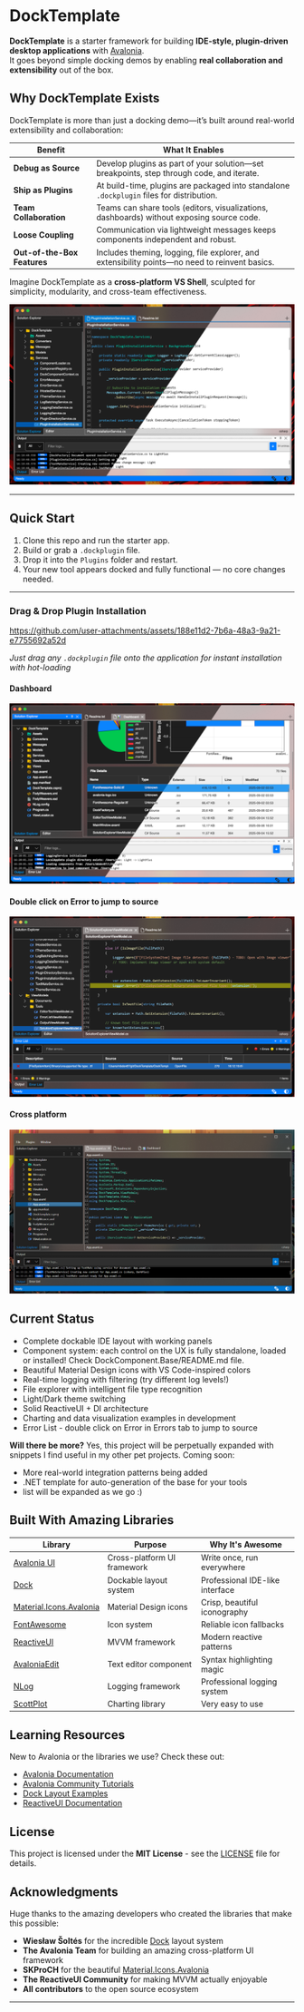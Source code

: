 # DockTemplate

**DockTemplate** is a starter framework for building **IDE-style, plugin-driven desktop applications** with [Avalonia](https://avaloniaui.net/).  
It goes beyond simple docking demos by enabling **real collaboration and extensibility** out of the box.

## Why DockTemplate Exists

DockTemplate is more than just a docking demo—it’s built around real-world extensibility and collaboration:

| Benefit                | What It Enables                                                                         |
|------------------------|------------------------------------------------------------------------------------------|
| **Debug as Source**    | Develop plugins as part of your solution—set breakpoints, step through code, and iterate. |
| **Ship as Plugins**    | At build-time, plugins are packaged into standalone `.dockplugin` files for distribution. |
| **Team Collaboration** | Teams can share tools (editors, visualizations, dashboards) without exposing source code. |
| **Loose Coupling**     | Communication via lightweight messages keeps components independent and robust.          |
| **Out-of-the-Box Features** | Includes theming, logging, file explorer, and extensibility points—no need to reinvent basics. |

Imagine DockTemplate as a **cross-platform VS Shell**, sculpted for simplicity, modularity, and cross-team effectiveness.

<img src="docs/img/dock_template_overview.png" alt="The App" />

---

## Quick Start

1. Clone this repo and run the starter app.  
2. Build or grab a `.dockplugin` file.  
3. Drop it into the `Plugins` folder and restart.  
4. Your new tool appears docked and fully functional — no core changes needed.  

---



### Drag & Drop Plugin Installation


https://github.com/user-attachments/assets/188e11d2-7b6a-48a3-9a21-e7755692a52d


*Just drag any `.dockplugin` file onto the application for instant installation with hot-loading*

#### Dashboard

<img src="docs/img/dashboard.png" alt="Dashboard" />

#### Double click on Error to jump to source

<img src="docs/img/click_to_jump.png" alt="Jump to source" />

#### Cross platform

<img src="docs/img/windows_overview.png" alt="Jump to source" />

## Current Status

- Complete dockable IDE layout with working panels
- Component system: each control on the UX is fully standalone, loaded or installed! Check DockComponent.Base/README.md file.
- Beautiful Material Design icons with VS Code-inspired colors  
- Real-time logging with filtering (try different log levels!)
- File explorer with intelligent file type recognition
- Light/Dark theme switching
- Solid ReactiveUI + DI architecture
- Charting and data visualization examples in development
- Error List - double click on Error in Errors tab to jump to source
  
**Will there be more?**
Yes, this project will be perpetually expanded with snippets I find useful in my other pet projects. 
Coming soon:
- More real-world integration patterns being added
- .NET template for auto-generation of the base for your tools
- list will be expanded as we go :)

## Built With Amazing Libraries

| Library | Purpose | Why It's Awesome |
|---------|---------|------------------|
| [Avalonia UI](https://avaloniaui.net/) | Cross-platform UI framework | Write once, run everywhere |
| [Dock](https://github.com/wieslawsoltes/Dock) | Dockable layout system | Professional IDE-like interface |
| [Material.Icons.Avalonia](https://github.com/SKProCH/Material.Icons.Avalonia) | Material Design icons | Crisp, beautiful iconography |
| [FontAwesome](https://fontawesome.com/) | Icon system | Reliable icon fallbacks |
| [ReactiveUI](https://reactiveui.net/) | MVVM framework | Modern reactive patterns |
| [AvaloniaEdit](https://github.com/AvaloniaUI/AvaloniaEdit) | Text editor component | Syntax highlighting magic |
| [NLog](https://nlog-project.org/) | Logging framework | Professional logging system | 
| [ScottPlot](https://github.com/ScottPlot/ScottPlot) | Charting library | Very easy to use  |



## Learning Resources

New to Avalonia or the libraries we use? Check these out:

- [Avalonia Documentation](https://docs.avaloniaui.net/)
- [Avalonia Community Tutorials](https://github.com/AvaloniaUI/Avalonia/wiki)
- [Dock Layout Examples](https://github.com/wieslawsoltes/Dock/tree/master/samples)
- [ReactiveUI Documentation](https://reactiveui.net/docs/)


## License

This project is licensed under the **MIT License** - see the [LICENSE](LICENSE) file for details.

## Acknowledgments

Huge thanks to the amazing developers who created the libraries that make this possible:

- **Wiesław Šoltés** for the incredible [Dock](https://github.com/wieslawsoltes/Dock) layout system
- **The Avalonia Team** for building an amazing cross-platform UI framework
- **SKProCH** for the beautiful [Material.Icons.Avalonia](https://github.com/SKProCH/Material.Icons.Avalonia)
- **The ReactiveUI Community** for making MVVM actually enjoyable
- **All contributors** to the open source ecosystem

---
